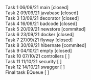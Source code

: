 Task 1 06/09/21 main [closed]  
Task 2 09/09/21 javabase [closed]  
Task 3 13/09/21 decorator [closed]  
Task 4 16/09/21 badcode [closed]  
Task 5 20/09/21 newstore [commited]  
Task 6 23/09/21 docker [closed]  
Task 7 27/09/21 flyway [closed]  
Task 8 30/09/21 hibernate [commited]  
Task 9 04/10/21 empty [closed]  
Task 10 07/10/21 controllers [ ]  
Task 11 11/10/21 security [ ]  
Task 12 14/10/21 swagger [ ]  
Final task EQueue [ ]  
